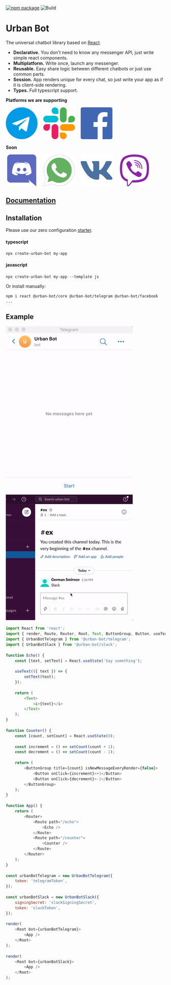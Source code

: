 [![npm package](https://img.shields.io/npm/v/@urban-bot/core?logo=npm&style=flat-square)](https://www.npmjs.com/package/@urban-bot/core)
![Build](https://github.com/urban-bot/urban-bot/workflows/Node.js%20CI/badge.svg)
# Urban Bot

The universal chatbot library based on [React](https://github.com/facebook/react).

* **Declarative.** You don't need to know any messenger API, just write simple react components.
* **Multiplatform.** Write once, launch any messenger.
* **Reusable.** Easy share logic between different chatbots or just use common parts.
* **Session.** App renders unique for every chat, so just write your app as if it is client-side rendering.
* **Types.** Full typescript support.

**Platforms we are supporting**

[![](https://raw.githubusercontent.com/urban-bot/urban-bot/1a53c6f3107bd4a40d00f17adadcab2838d6b2e2/files/telegram-logo.svg)](https://telegram.org/)
 [![](https://raw.githubusercontent.com/urban-bot/urban-bot/1a53c6f3107bd4a40d00f17adadcab2838d6b2e2/files/slack-logo.svg)](https://slack.com/)
 [![](https://raw.githubusercontent.com/urban-bot/urban-bot/1a53c6f3107bd4a40d00f17adadcab2838d6b2e2/files/facebook-logo.svg)](https://www.messenger.com/)


**Soon**

[![](https://raw.githubusercontent.com/urban-bot/urban-bot/1a53c6f3107bd4a40d00f17adadcab2838d6b2e2/files/discord-logo.svg)](https://www.discord.com/)
 [![](https://raw.githubusercontent.com/urban-bot/urban-bot/97a13c34a623ac076190eb39a2d55e033dc705d2/files/whatsapp-logo.svg)](https://www.whatsapp.com/)
 [![](https://raw.githubusercontent.com/urban-bot/urban-bot/1a53c6f3107bd4a40d00f17adadcab2838d6b2e2/files/vk-logo.svg)](https://www.vk.com/)
 [![](https://raw.githubusercontent.com/urban-bot/urban-bot/1a53c6f3107bd4a40d00f17adadcab2838d6b2e2/files/viber-logo.svg)](https://www.viber.com/)

## [Documentation](https://github.com/urban-bot/urban-bot/blob/master/docs/DOCS.md)

## Installation
Please use our zero configuration [starter](https://github.com/urban-bot/urban-bot-starter-typescript).
#### typescript
`npx create-urban-bot my-app`
#### javascript
`npx create-urban-bot my-app --template js`

Or install manually:
```shell
npm i react @urban-bot/core @urban-bot/telegram @urban-bot/facebook ...
```
## Example
![](https://raw.githubusercontent.com/urban-bot/urban-bot/master/files/telegram-gif.gif)
![](https://raw.githubusercontent.com/urban-bot/urban-bot/master/files/slack-gif.gif)
```javascript
import React from 'react';
import { render, Route, Router, Root, Text, ButtonGroup, Button, useText } from '@urban-bot/core';
import { UrbanBotTelegram } from '@urban-bot/telegram';
import { UrbanBotSlack } from '@urban-bot/slack';

function Echo() {
    const [text, setText] = React.useState('Say something');

    useText(({ text }) => {
        setText(text);
    });

    return (
        <Text>
            <i>{text}</i>
        </Text>
    );
}

function Counter() {
    const [count, setCount] = React.useState(0);

    const increment = () => setCount(count + 1);
    const decrement = () => setCount(count - 1);

    return (
        <ButtonGroup title={count} isNewMessageEveryRender={false}>
            <Button onClick={increment}>+1</Button>
            <Button onClick={decrement}>-1</Button>
        </ButtonGroup>
    );
}

function App() {
    return (
        <Router>
            <Route path="/echo">
                <Echo />
            </Route>
            <Route path="/counter">
                <Counter />
            </Route>
        </Router>
    );
}

const urbanBotTelegram = new UrbanBotTelegram({
    token: 'telegramToken',
});

const urbanBotSlack = new UrbanBotSlack({
    signingSecret: 'slackSigningSecret',
    token: 'slackToken',
});

render(
    <Root bot={urbanBotTelegram}>
        <App />
    </Root>
);

render(
    <Root bot={urbanBotSlack}>
        <App />
    </Root>
);
```
